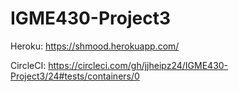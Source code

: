 # IGME430-Project3

Heroku: https://shmood.herokuapp.com/

CircleCI: https://circleci.com/gh/jjheipz24/IGME430-Project3/24#tests/containers/0
